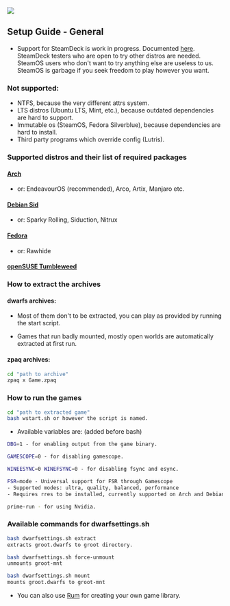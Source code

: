 <img src="https://i.postimg.cc/5yfZCY7b/43534534.png">

<h2>Setup Guide - General</h2>

- Support for SteamDeck is work in progress. Documented [here](steamdeck.md). SteamDeck testers who are open to try other distros are needed. SteamOS users who don't want to try anything else are useless to us. SteamOS is garbage if you seek freedom to play however you want.

### Not supported:
   - NTFS, because the very different attrs system.
   - LTS distros (Ubuntu LTS, Mint, etc.), because outdated dependencies are hard to support.
   - Immutable os (SteamOS, Fedora Silverblue), because dependencies are hard to install.
   - Third party programs which override config (Lutris).

### Supported distros and their list of required packages

#### [Arch](arch.md)
 - or: EndeavourOS (recommended), Arco, Artix, Manjaro etc.
#### [Debian Sid](debiansid.md)
 - or: Sparky Rolling, Siduction, Nitrux
#### [Fedora](fedora.md)
 - or: Rawhide
#### [openSUSE Tumbleweed](opensuse.md)


### How to extract the archives

#### dwarfs archives:
  
- Most of them don't to be extracted, you can play as provided by running the start script.

- Games that run badly mounted, mostly open worlds are automatically extracted at first run.

#### zpaq archives:
```sh
cd "path to archive"
zpaq x Game.zpaq
``` 

### How to run the games

```sh
cd "path to extracted game"
bash wstart.sh or however the script is named.
```
- Available variables are: (added before bash)
```sh
DBG=1 - for enabling output from the game binary.

GAMESCOPE=0 - for disabling gamescope.

WINEESYNC=0 WINEFSYNC=0 - for disabling fsync and esync.

FSR=mode - Universal support for FSR through Gamescope 
- Supported modes: ultra, quality, balanced, performance
- Requires rres to be installed, currently supported on Arch and Debian Sid setup pages.

prime-run - for using Nvidia.
  ```
### Available commands for dwarfsettings.sh
```sh
bash dwarfsettings.sh extract
extracts groot.dwarfs to groot directory.

bash dwarfsettings.sh force-unmount
unmounts groot-mnt

bash dwarfsettings.sh mount
mounts groot.dwarfs to groot-mnt
```

- You can also use [Rum](https://johncena141.eu.org:8141/johncena141/rum) for creating your own game library.
